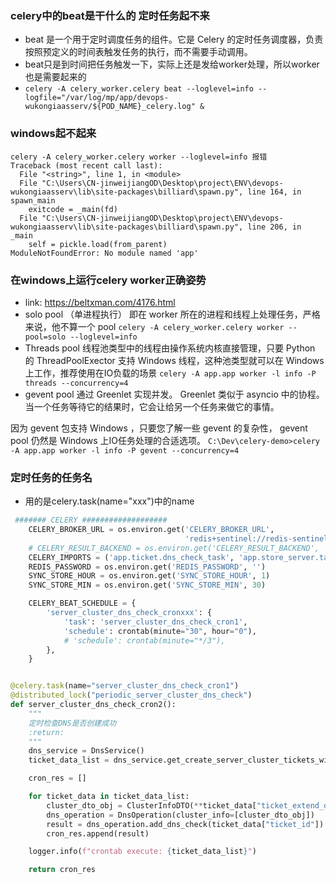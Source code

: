 ### celery中的beat是干什么的 定时任务起不来
- beat 是一个用于定时调度任务的组件。它是 Celery 的定时任务调度器，负责按照预定义的时间表触发任务的执行，而不需要手动调用。
- beat只是到时间把任务触发一下，实际上还是发给worker处理，所以worker也是需要起来的
- `celery -A celery_worker.celery beat --loglevel=info --logfile="/var/log/mp/app/devops-wukongiaasserv/${POD_NAME}_celery.log" &`
### windows起不起来
```
celery -A celery_worker.celery worker --loglevel=info 报错
Traceback (most recent call last):
  File "<string>", line 1, in <module>
  File "C:\Users\CN-jinweijiangOD\Desktop\project\ENV\devops-wukongiaasserv\lib\site-packages\billiard\spawn.py", line 164, in spawn_main
    exitcode = _main(fd)
  File "C:\Users\CN-jinweijiangOD\Desktop\project\ENV\devops-wukongiaasserv\lib\site-packages\billiard\spawn.py", line 206, in _main
    self = pickle.load(from_parent)
ModuleNotFoundError: No module named 'app'
```
### 在windows上运行celery worker正确姿势
- link: https://beltxman.com/4176.html
- solo pool （单进程执行） 即在 worker 所在的进程和线程上处理任务，严格来说，他不算一个 pool `celery -A celery_worker.celery worker --pool=solo --loglevel=info`
- Threads pool 线程池类型中的线程由操作系统内核直接管理，只要 Python 的 ThreadPoolExector 支持 Windows 线程，这种池类型就可以在 Windows 上工作，推荐使用在IO负载的场景 `celery -A app.app worker -l info -P threads --concurrency=4`
- gevent pool 通过 Greenlet 实现并发。 Greenlet 类似于 asyncio 中的协程。当一个任务等待它的结果时，它会让给另一个任务来做它的事情。

因为 gevent 包支持 Windows ，只要您了解一些 gevent 的复杂性， gevent pool 仍然是 Windows 上IO任务处理的合适选项。
`C:\Dev\celery-demo>celery -A app.app worker -l info -P gevent --concurrency=4`
### 定时任务的任务名 
- 用的是celery.task(name="xxx")中的name
```py
 ####### CELERY ###################
    CELERY_BROKER_URL = os.environ.get('CELERY_BROKER_URL',
                                       'redis+sentinel://redis-sentinel-headless-rs-dfs-dev-rke.ninja-public.svc.cluster.local:26379/mymaster')
    # CELERY_RESULT_BACKEND = os.environ.get('CELERY_RESULT_BACKEND', 'redis+sentinel://redis-sentinel-headless-rs-dfs-dev-rke.ninja-public.svc.cluster.local:26379/0')
    CELERY_IMPORTS = ('app.ticket.dns_check_task', 'app.store_server.task', 'app.store.task','app.ticket.delete_store_dns_check_task')
    REDIS_PASSWORD = os.environ.get('REDIS_PASSWORD', '')
    SYNC_STORE_HOUR = os.environ.get('SYNC_STORE_HOUR', 1)
    SYNC_STORE_MIN = os.environ.get('SYNC_STORE_MIN', 30)

    CELERY_BEAT_SCHEDULE = {
        'server_cluster_dns_check_cronxxx': {
            'task': 'server_cluster_dns_check_cron1',
            'schedule': crontab(minute="30", hour="0"),
            # 'schedule': crontab(minute="*/3"),
        },
    }


@celery.task(name="server_cluster_dns_check_cron1")
@distributed_lock("periodic_server_cluster_dns_check")
def server_cluster_dns_check_cron2():
    """
    定时检查DNS是否创建成功
    :return:
    """
    dns_service = DnsService()
    ticket_data_list = dns_service.get_create_server_cluster_tickets_with_step_3()

    cron_res = []

    for ticket_data in ticket_data_list:
        cluster_dto_obj = ClusterInfoDTO(**ticket_data["ticket_extend_data"])
        dns_operation = DnsOperation(cluster_info=[cluster_dto_obj])
        result = dns_operation.add_dns_check(ticket_data["ticket_id"])
        cron_res.append(result)

    logger.info(f"crontab execute: {ticket_data_list}")

    return cron_res


```

